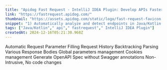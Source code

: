 ```yaml
---
title: "Apidog Fast Request - IntelliJ IDEA Plugin: Develop APIs Faster Than Ever"
link: "https://fastrequest.apidog.com/"
thumbnail: "https://assets.apidog.com/static/logo/fast-request-favicon.png"
snippet: "1) Automatically analyze and detect endpoints in Java/Kotlin projects and send requests with a single click. 2) Generate OpenAPI Spec without Swagger annotations. 3) Publish Stripe-like API docs in seconds."
tags: ["Java/Kotlin"," api"," fastrequest"," IntelliJ IDEA Plugin"]
createdAt: 2024-12-16T05:21:30.968Z
---
```

Automatic Request Parameter Filling
Request History Backtracking
Parsing Various Response Bodies
Global parameters management
Cookies management
Generate OpenAPI Spec without Swagger annotations
Non-Intrusive, No code changes
